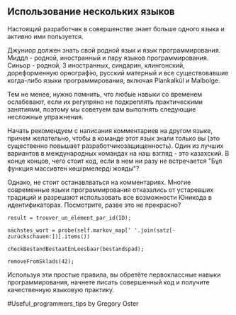 
## Использование нескольких языков

Настоящий разработчик в совершенстве знает больше одного языка и активно ими пользуется.

Джуниор должен знать свой родной язык и язык программирования. Миддл -  родной, иностранный и пару языков программирования. Синьор - родной, 3 иностранных, синдарин, клингонский, дореформенную орѳографію, русский матерный и все существовавшие когда-либо языки программирования, включая Plankalkül и Malbolge.

Тем не менее, нужно помнить, что любые навыки со временем ослабевают, если их регулряно не подкреплять практическими занятиями, поэтому мы советуем вам выполнять следующие несложные упражнения.

Начать рекомендуем с написания комментариев на другом языке, причем желательно, чтобы в команде этот язык знали только вы (это существенно повышает разработчикозащищенность). Один из лучших вариантов в международных командах на наш взгляд - это казахский. В конце концов, чего стоит код, если в нем ни разу не встречается "Бұл функция массивтен көшірмелерді жояды"?

Однако, не стоит останавлваться на комментариях. Многие современные языки программирования отказались от устаревших традиций и разрешают использовать все возможности Юникода в идентификаторах. Посмотрите, разве это не прекрасно?

```
result = trouver_un_élément_par_id(ID);

nächstes_wort = probe(self.markov_map[' '.join(satz[-zurückschauen:])].items())

checkBestandBestaatEnLeesbaar(bestandspad);

removeFromSklads(42);
```

Используя эти простые правила, вы обретёте первоклассные навыки программирования, начнете писать совершенный код и получите качественную языковую практику.

\#Useful_programmers_tips by Gregory Oster

<!-- TODO: -->
